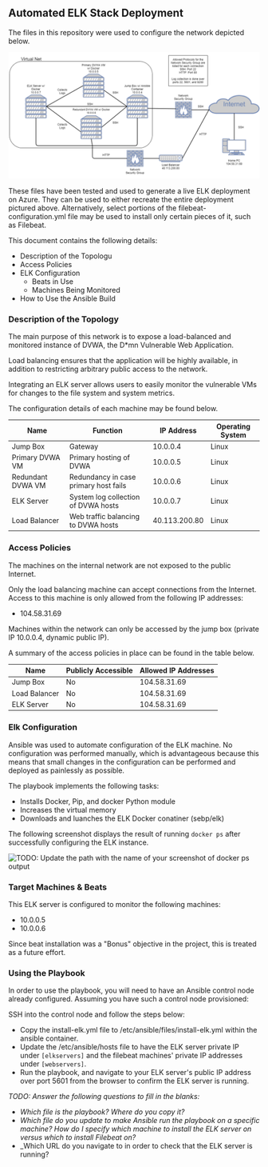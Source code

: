 ## Automated ELK Stack Deployment

The files in this repository were used to configure the network depicted below.

![Diagram](Azure-VNet-Diagram.png)

These files have been tested and used to generate a live ELK deployment on Azure. They can be used to either recreate the entire deployment pictured above. Alternatively, select portions of the filebeat-configuration.yml file may be used to install only certain pieces of it, such as Filebeat.

This document contains the following details:
- Description of the Topologu
- Access Policies
- ELK Configuration
  - Beats in Use
  - Machines Being Monitored
- How to Use the Ansible Build


### Description of the Topology

The main purpose of this network is to expose a load-balanced and monitored instance of DVWA, the D*mn Vulnerable Web Application.

Load balancing ensures that the application will be highly available, in addition to restricting arbitrary public access to the network.

Integrating an ELK server allows users to easily monitor the vulnerable VMs for changes to the file system and system metrics.

The configuration details of each machine may be found below.

| Name     | Function | IP Address | Operating System |
|----------|----------|------------|------------------|
| Jump Box | Gateway  | 10.0.0.4   | Linux            |
| Primary DVWA VM | Primary hosting of DVWA | 10.0.0.5 | Linux |
| Redundant DVWA VM | Redundancy in case primary host fails | 10.0.0.6 | Linux |
| ELK Server | System log collection of DVWA hosts | 10.0.0.7 | Linux |
| Load Balancer | Web traffic balancing to DVWA hosts | 40.113.200.80 | Linux |

### Access Policies

The machines on the internal network are not exposed to the public Internet. 

Only the load balancing machine can accept connections from the Internet. Access to this machine is only allowed from the following IP addresses:
- 104.58.31.69

Machines within the network can only be accessed by the jump box (private IP 10.0.0.4, dynamic public IP).

A summary of the access policies in place can be found in the table below.

| Name     | Publicly Accessible | Allowed IP Addresses |
|----------|---------------------|----------------------|
| Jump Box | No | 104.58.31.69 |
| Load Balancer | No | 104.58.31.69 |
| ELK Server | No | 104.58.31.69 |

### Elk Configuration

Ansible was used to automate configuration of the ELK machine. No configuration was performed manually, which is advantageous because this means that small changes in the configuration can be performed and deployed as painlessly as possible.

The playbook implements the following tasks:
- Installs Docker, Pip, and docker Python module
- Increases the virtual memory
- Downloads and luanches the ELK Docker conatiner (sebp/elk)

The following screenshot displays the result of running `docker ps` after successfully configuring the ELK instance.

![TODO: Update the path with the name of your screenshot of docker ps output](Images/docker_ps_output.png)

### Target Machines & Beats
This ELK server is configured to monitor the following machines:
- 10.0.0.5
- 10.0.0.6

Since beat installation was a "Bonus" objective in the project, this is treated as a future effort.

### Using the Playbook
In order to use the playbook, you will need to have an Ansible control node already configured. Assuming you have such a control node provisioned: 

SSH into the control node and follow the steps below:
- Copy the install-elk.yml file to /etc/ansible/files/install-elk.yml within the ansible container.
- Update the /etc/ansible/hosts file to have the ELK server private IP under `[elkservers]` and the filebeat machines' private IP addresses under `[webservers]`.
- Run the playbook, and navigate to your ELK server's public IP address over port 5601 from the browser to confirm the ELK server is running. 

_TODO: Answer the following questions to fill in the blanks:_
- _Which file is the playbook? Where do you copy it?_
- _Which file do you update to make Ansible run the playbook on a specific machine? How do I specify which machine to install the ELK server on versus which to install Filebeat on?_
- _Which URL do you navigate to in order to check that the ELK server is running?
